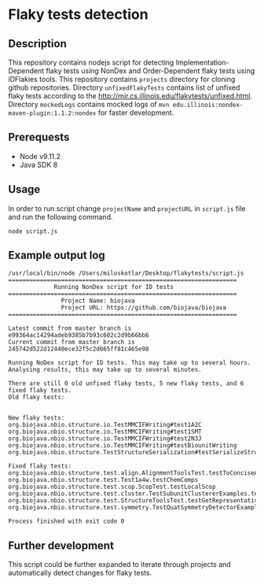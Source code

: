 # Flaky tests detection

## Description

This repository contains nodejs script for detecting  Implementation-Dependent flaky tests using NonDex and Order-Dependent flaky tests using iDFlakies tools. This repository contains `projects` directory for cloning github repositories. Directory `unfixedFlakyTests` contains list of unfixed flaky tests according to the http://mir.cs.illinois.edu/flakytests/unfixed.html. Directory `mockedLogs` contains mocked logs of `mvn edu.illinois:nondex-maven-plugin:1.1.2:nondex` for faster development.

## Prerequests
 - Node v9.11.2
 - Java SDK 8
 
## Usage

In order to run script change `projectName` and `projectURL` in `script.js` file and run the following command.

```node script.js```

## Example output log

```
/usr/local/bin/node /Users/miloskotlar/Desktop/flakytests/script.js
=================================================================
             Running NonDex script for ID tests
=================================================================
               Project Name: biojava
               Project URL: https://github.com/biojava/biojava
=================================================================

Latest commit from master branch is e99364ac14294adeb9385b7b93c602c2d9b66bb6
Current commit from master branch is 245742d522d12440ece32f5c2d665ff81c465e98

Running NoDex script for ID tests. This may take up to several hours.
Analysing results, this may take up to several minutes.

There are still 0 old unfixed flaky tests, 5 new flaky tests, and 6 fixed flaky tests.
Old flaky tests:


New flaky tests:
org.biojava.nbio.structure.io.TestMMCIFWriting#test1A2C
org.biojava.nbio.structure.io.TestMMCIFWriting#test1SMT
org.biojava.nbio.structure.io.TestMMCIFWriting#test2N3J
org.biojava.nbio.structure.io.TestMMCIFWriting#testBiounitWriting
org.biojava.nbio.structure.TestStructureSerialization#testSerializeStructure

Fixed flaky tests:
org.biojava.nbio.structure.test.align.AlignmentToolsTest.testToConciseAlignmentString
org.biojava.nbio.structure.test.Test1a4w.testChemComps
org.biojava.nbio.structure.test.scop.ScopTest.testLocalScop
org.biojava.nbio.structure.test.cluster.TestSubunitClustererExamples.testPseudostoichiometry
org.biojava.nbio.structure.test.StructureToolsTest.testGetRepresentativeAtomsProtein
org.biojava.nbio.structure.test.symmetry.TestQuatSymmetryDetectorExamples.testLocal

Process finished with exit code 0

```

## Further development

This script could be further expanded to iterate through projects and automatically detect changes for flaky tests.
